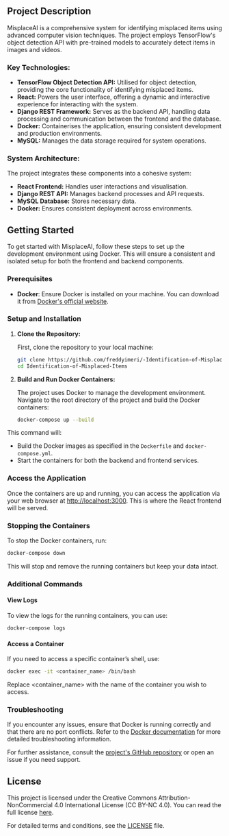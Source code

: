 ## Project Description

MisplaceAI is a comprehensive system for identifying misplaced items using advanced computer vision techniques. The project employs TensorFlow's object detection API with pre-trained models to accurately detect items in images and videos.

### Key Technologies:
- **TensorFlow Object Detection API:** Utilised for object detection, providing the core functionality of identifying misplaced items.
- **React:** Powers the user interface, offering a dynamic and interactive experience for interacting with the system.
- **Django REST Framework:** Serves as the backend API, handling data processing and communication between the frontend and the database.
- **Docker:** Containerises the application, ensuring consistent development and production environments.
- **MySQL:** Manages the data storage required for system operations.

### System Architecture:
The project integrates these components into a cohesive system:
- **React Frontend:** Handles user interactions and visualisation.
- **Django REST API:** Manages backend processes and API requests.
- **MySQL Database:** Stores necessary data.
- **Docker:** Ensures consistent deployment across environments.



## Getting Started

To get started with MisplaceAI, follow these steps to set up the development environment using Docker. This will ensure a consistent and isolated setup for both the frontend and backend components.

### Prerequisites

- **Docker**: Ensure Docker is installed on your machine. You can download it from [Docker's official website](https://www.docker.com/products/docker-desktop).

### Setup and Installation

1. **Clone the Repository:**

   First, clone the repository to your local machine:
   ```bash
   git clone https://github.com/freddyimeri/-Identification-of-Misplaced-Items.git
   cd Identification-of-Misplaced-Items
   ```

2. **Build and Run Docker Containers:**

    The project uses Docker to manage the development environment. Navigate to the root directory of the project and build the Docker containers:
    ```bash
   docker-compose up --build
   ```
This command will:

- Build the Docker images as specified in the `Dockerfile` and `docker-compose.yml`.
- Start the containers for both the backend and frontend services.

### Access the Application

Once the containers are up and running, you can access the application via your web browser at [http://localhost:3000](http://localhost:3000). This is where the React frontend will be served.

### Stopping the Containers

To stop the Docker containers, run:
```bash
docker-compose down
```
This will stop and remove the running containers but keep your data intact.

### Additional Commands

#### View Logs

To view the logs for the running containers, you can use:
```bash
docker-compose logs
```

#### Access a Container

If you need to access a specific container’s shell, use:
```bash
docker exec -it <container_name> /bin/bash
```
Replace <container_name> with the name of the container you wish to access.

### Troubleshooting

If you encounter any issues, ensure that Docker is running correctly and that there are no port conflicts. Refer to the [Docker documentation](https://docs.docker.com) for more detailed troubleshooting information.

For further assistance, consult the [project's GitHub repository](https://github.com/freddyimeri/-Identification-of-Misplaced-Items.git) or open an issue if you need support.



## License

This project is licensed under the Creative Commons Attribution-NonCommercial 4.0 International License (CC BY-NC 4.0). You can read the full license [here](https://creativecommons.org/licenses/by-nc/4.0/).

For detailed terms and conditions, see the [LICENSE](./LICENSE) file.
